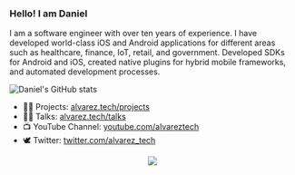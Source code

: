 ### Hello! I am Daniel

I am a software engineer with over ten years of experience. I have developed world-class iOS and Android applications for different areas such as healthcare, finance, IoT, retail, and government. Developed SDKs for Android and iOS, created native plugins for hybrid mobile frameworks, and automated development processes.

<!-- [![@alvarez's Holopin board](https://holopin.io/api/user/board?user=alvarez)](https://holopin.io/@alvarez) -->

![Daniel's GitHub stats](https://github-readme-stats.vercel.app/api?username=alvareztech&show_icons=true)

- 👨‍💻 Projects: [alvarez.tech/projects](https://alvarez.tech/projects)
- 👨‍🏫 Talks: [alvarez.tech/talks](https://alvarez.tech/talks)
- 📺 YouTube Channel: [youtube.com/alvareztech](https://www.youtube.com/alvareztech)
- 🕊 Twitter: [twitter.com/alvarez_tech](https://twitter.com/alvarez_tech)

<p align="center"> 
  <img src="https://profile-counter.glitch.me/alvareztech/count.svg" />
</p>
